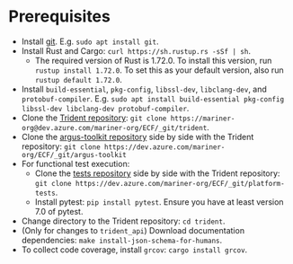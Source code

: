 # Prerequisites

- Install [git](https://git-scm.com/downloads). E.g. `sudo apt install git`.
- Install Rust and Cargo: `curl https://sh.rustup.rs -sSf | sh`.
  - The required version of Rust is 1.72.0. To install this version, run `rustup
  install 1.72.0`. To set this as your default version, also run `rustup default
  1.72.0`.
- Install `build-essential`, `pkg-config`, `libssl-dev`, `libclang-dev`, and
  `protobuf-compiler`. E.g. `sudo apt install build-essential pkg-config
  libssl-dev libclang-dev protobuf-compiler`.
- Clone the [Trident
  repository](https://mariner-org@dev.azure.com/mariner-org/ECF/_git/trident):
  `git clone https://mariner-org@dev.azure.com/mariner-org/ECF/_git/trident`.
- Clone the [argus-toolkit
    repository](https://dev.azure.com/mariner-org/ECF/_git/argus-toolkit) side
    by side with the Trident repository: `git clone
    https://dev.azure.com/mariner-org/ECF/_git/argus-toolkit`
- For functional test execution:
  - Clone the [tests
    repository](https://dev.azure.com/mariner-org/ECF/_git/platform-tests) side
    by side with the Trident repository: `git clone
    https://dev.azure.com/mariner-org/ECF/_git/platform-tests`.
  - Install pytest: `pip install pytest`. Ensure you have at least version 7.0
    of pytest.
- Change directory to the Trident repository: `cd trident`.
- (Only for changes to `trident_api`) Download documentation dependencies: `make
  install-json-schema-for-humans`.
- To collect code coverage, install `grcov`: `cargo install grcov`.
